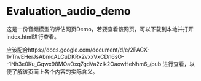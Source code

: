 # Evaluation_audio_demo

这是一份音频模型的评估网页Demo，若要查看该网页，可以下载到本地并打开index.html进行查看。

应该配合https://docs.google.com/document/d/e/2PACX-1vTnvEHerJsAbmqALCuDKRx2vxxVxCDrl6sO--1Nh3e0Ku_Gqwx98MOaOxq7gdVa2zIk2OaowHeNhm6_/pub 进行查看，以便了解该页面上各个内容的实际含义。
